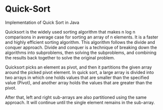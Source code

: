 # Quick-Sort
Implementation of Quick Sort in Java

Quicksort is the widely used sorting algorithm that makes n log n comparisons in average case for sorting an array of n elements. It is a faster and highly efficient sorting algorithm. This algorithm follows the divide and conquer approach. Divide and conquer is a technique of breaking down the algorithms into subproblems, then solving the subproblems, and combining the results back together to solve the original problem.

Quicksort picks an element as pivot, and then it partitions the given array around the picked pivot element. In quick sort, a large array is divided into two arrays in which one holds values that are smaller than the specified value (Pivot), and another array holds the values that are greater than the pivot.

After that, left and right sub-arrays are also partitioned using the same approach. It will continue until the single element remains in the sub-array.
